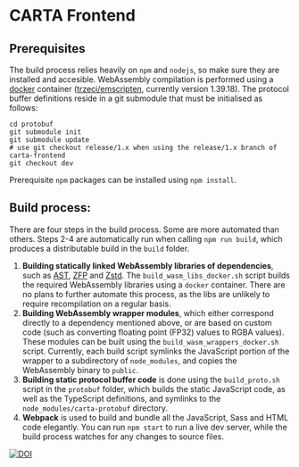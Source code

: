 # CARTA Frontend

## Prerequisites
The build process relies heavily on `npm` and `nodejs`, so make sure they are installed and accesible.
WebAssembly compilation is performed using a [docker](https://www.docker.com) container ([trzeci/emscripten](https://hub.docker.com/r/trzeci/emscripten), currently version 1.39.18). The protocol buffer definitions reside in a git submodule that must be initialised as follows:
```
cd protobuf
git submodule init
git submodule update
# use git checkout release/1.x when using the release/1.x branch of carta-frontend
git checkout dev 
```
Prerequisite `npm` packages can be installed using `npm install`.

## Build process:
There are four steps in the build process. Some are more automated than others. Steps 2-4 are automatically run when calling `npm run build`, which produces a distributable build in the `build` folder.

1. **Building statically linked WebAssembly libraries of dependencies**, such as [AST](https://github.com/Starlink/ast), [ZFP](https://github.com/LLNL/zfp) and [Zstd](https://github.com/facebook/zstd). The `build_wasm_libs_docker.sh` script builds the required WebAssembly libraries using a `docker` container. There are no plans to further automate this process, as the libs are unlikely to require recompilation on a regular basis.
2. **Building WebAssembly wrapper modules**, which either correspond directly to a dependency mentioned above, or are based on custom code (such as converting floating point (FP32) values to RGBA values).
These modules can be built using the `build_wasm_wrappers_docker.sh` script.
Currently, each build script symlinks the JavaScript portion of the wrapper to a subdirectory of `node_modules`, and copies the WebAssembly binary to `public`.
3. **Building static protocol buffer code** is done using the `build_proto.sh` script in the `protobuf` folder, which builds the static JavaScript code, as well as the TypeScript definitions, and symlinks to the `node_modules/carta-protobuf` directory.
4. **Webpack** is used to build and bundle all the JavaScript, Sass and HTML code elegantly. You can run `npm start` to run a live dev server, while the build process watches for any changes to source files.

[![DOI](https://zenodo.org/badge/DOI/10.5281/zenodo.3377984.svg)](https://doi.org/10.5281/zenodo.3377984)
